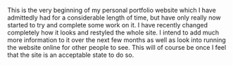 This is the very beginning of my personal portfolio website which I have admittedly had for a considerable length of time, but have only really now started to try and complete some work on it. I have recently changed 
completely how it looks and restyled the whole site. I intend to add much more information to it over the next few months as well as look into running the website online for other people to see. This will of course
be once I feel that the site is an acceptable state to do so.
